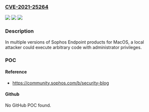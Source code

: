 ### [CVE-2021-25264](https://cve.mitre.org/cgi-bin/cvename.cgi?name=CVE-2021-25264)
![](https://img.shields.io/static/v1?label=Product&message=Sophos%20Home%20for%20MacOS&color=blue)
![](https://img.shields.io/static/v1?label=Version&message=%3C%3D%2010.0.3%20&color=brighgreen)
![](https://img.shields.io/static/v1?label=Vulnerability&message=n%2Fa&color=brighgreen)

### Description

In multiple versions of Sophos Endpoint products for MacOS, a local attacker could execute arbitrary code with administrator privileges.

### POC

#### Reference
- https://community.sophos.com/b/security-blog

#### Github
No GitHub POC found.

